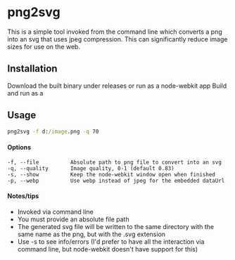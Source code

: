 # png2svg
This is a simple tool invoked from the command line which converts a png into an svg that uses jpeg compression.  This can significantly reduce image sizes for use on the web.

## Installation
Download the built binary under releases or run as a node-webkit app
Build and run as a

## Usage
```bat
png2svg -f d:/image.png -q 70
```

#### Options
    -f, --file          Absolute path to png file to convert into an svg
    -q, --quality       Image quality, 0-1 (default 0.83)
    -s, --show          Keep the node-webkit window open when finished
    -p, --webp          Use webp instead of jpeg for the embedded dataUrl

#### Notes/tips
   * Invoked via command line
   * You must provide an absolute file path
   * The generated svg file will be written to the same directory with the same name as the png, but with the .svg extension
   * Use -s to see info/errors (I'd prefer to have all the interaction via command line, but node-webkit doesn't have support for this)

